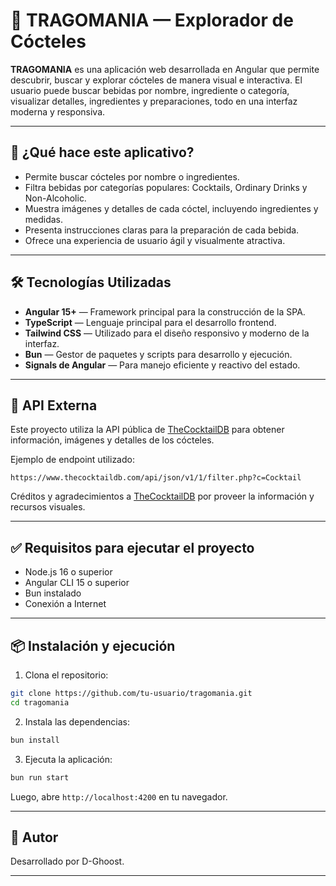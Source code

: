 # 🥂 TRAGOMANIA — Explorador de Cócteles

**TRAGOMANIA** es una aplicación web desarrollada en Angular que permite descubrir, buscar y explorar cócteles de manera visual e interactiva. El usuario puede buscar bebidas por nombre, ingrediente o categoría, visualizar detalles, ingredientes y preparaciones, todo en una interfaz moderna y responsiva.

---

## 🚀 ¿Qué hace este aplicativo?

- Permite buscar cócteles por nombre o ingredientes.
- Filtra bebidas por categorías populares: Cocktails, Ordinary Drinks y Non-Alcoholic.
- Muestra imágenes y detalles de cada cóctel, incluyendo ingredientes y medidas.
- Presenta instrucciones claras para la preparación de cada bebida.
- Ofrece una experiencia de usuario ágil y visualmente atractiva.

---

## 🛠️ Tecnologías Utilizadas

- **Angular 15+** — Framework principal para la construcción de la SPA.
- **TypeScript** — Lenguaje principal para el desarrollo frontend.
- **Tailwind CSS** — Utilizado para el diseño responsivo y moderno de la interfaz.
- **Bun** — Gestor de paquetes y scripts para desarrollo y ejecución.
- **Signals de Angular** — Para manejo eficiente y reactivo del estado.

---

## 🔗 API Externa

Este proyecto utiliza la API pública de [TheCocktailDB](https://www.thecocktaildb.com/api.php) para obtener información, imágenes y detalles de los cócteles.

Ejemplo de endpoint utilizado:

```
https://www.thecocktaildb.com/api/json/v1/1/filter.php?c=Cocktail
```

Créditos y agradecimientos a [TheCocktailDB](https://www.thecocktaildb.com/) por proveer la información y recursos visuales.

---

## ✅ Requisitos para ejecutar el proyecto

- Node.js 16 o superior
- Angular CLI 15 o superior
- Bun instalado
- Conexión a Internet

---

## 📦 Instalación y ejecución

1. Clona el repositorio:

```bash
git clone https://github.com/tu-usuario/tragomania.git
cd tragomania
```

2. Instala las dependencias:

```bash
bun install
```

3. Ejecuta la aplicación:

```bash
bun run start
```

Luego, abre `http://localhost:4200` en tu navegador.

---

## 📌 Autor

Desarrollado por D-Ghoost.

---
